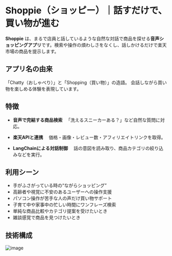 # Shoppie（ショッピー）｜話すだけで、買い物が進む

**Shoppie** は、まるで店員と話しているような自然な対話で商品を探せる**音声ショッピングアプリ**です。検索や操作の煩わしさをなくし、話しかけるだけで楽天市場の商品を提示します。

## アプリ名の由来

「Chatty（おしゃべり）」と「Shopping（買い物）」の造語。
会話しながら買い物を楽しめる体験を表現しています。

## 特徴

* **音声で完結する商品検索**
  　「洗えるスニーカーある？」など自然な質問に対応。

* **楽天APIと連携**
  　価格・画像・レビュー数・アフィリエイトリンクを取得。

* **LangChainによる対話制御**
  　話の意図を読み取り、商品カテゴリの絞り込みなどを実行。

## 利用シーン

* 手がふさがっている時の“ながらショッピング”
* 高齢者や視覚に不安のあるユーザーへの操作支援
* パソコン操作が苦手な人の声だけ買い物サポート
* 子育て中や家事中の忙しい時間にワンフレーズ検索
* 単純な商品比較やカテゴリ提案を受けたいとき
* 雑談感覚で商品を見つけたいとき

## 技術構成

![image](https://github.com/user-attachments/assets/e21c041b-cb63-41a4-8fea-be1c2bf234f3)

